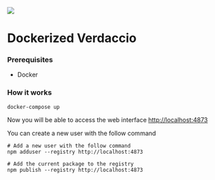 <img src="https://github.com/verdaccio/verdaccio/raw/master/assets/bitmap/verdaccio%402x.png">

# Dockerized Verdaccio

### Prerequisites
* Docker

### How it works
```
docker-compose up
```

Now you will be able to access the web interface <a href="http://localhost:4873">http://localhost:4873</a>

You can create a new user with the follow command
```
# Add a new user with the follow command
npm adduser --registry http://localhost:4873

# Add the current package to the registry
npm publish --registry http://localhost:4873
```
